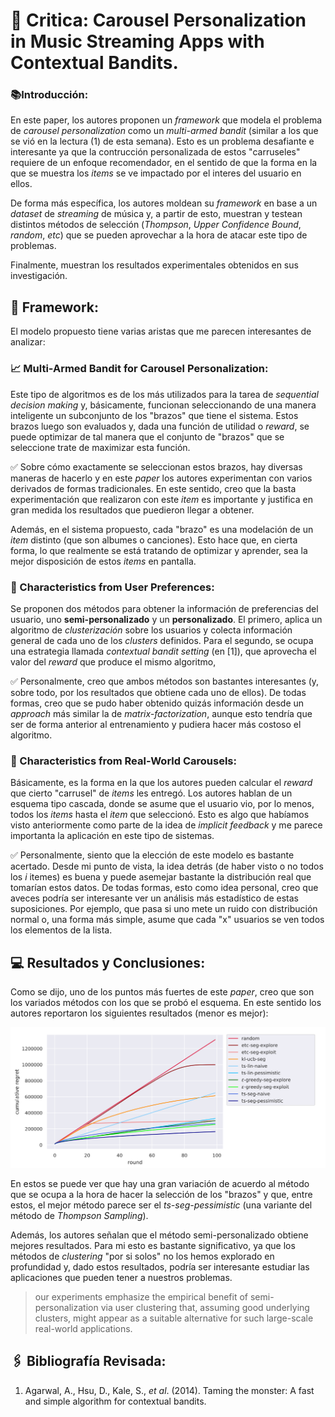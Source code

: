 # 📖 Critica: Carousel Personalization in Music Streaming Apps with Contextual Bandits.
 
### 📚Introducción:

En este paper, los autores proponen un *framework* que modela el problema de *carousel personalization* como un *multi-armed bandit* (similar a los que se vió en la lectura (1) de esta semana). Esto es un problema desafiante e interesante ya que la contrucción personalizada de estos "carruseles" requiere de un enfoque recomendador, en el sentido de que la forma en la que se muestra los *items* se ve impactado por el interes del usuario en ellos.

De forma más específica, los autores moldean su *framework* en base a un *dataset* de *streaming* de música y, a partir de esto, muestran y testean distintos métodos de selección (*Thompson*, *Upper Confidence Bound*, *random*, *etc*) que se pueden aprovechar a la hora de atacar este tipo de problemas.

Finalmente, muestran los resultados experimentales obtenidos en sus investigación.

## 🧾 Framework:

El modelo propuesto tiene varias aristas que me parecen interesantes de analizar:

### 📈 Multi-Armed Bandit for Carousel Personalization:

Este tipo de algoritmos es de los más utilizados para la tarea de *sequential decision making* y, básicamente, funcionan seleccionando de una manera inteligente un subconjunto de los "brazos" que tiene el sistema. Estos brazos luego son evaluados y, dada una función de utilidad o *reward*, se puede optimizar de tal manera que el conjunto de "brazos" que se seleccione trate de maximizar esta función.

✅ Sobre cómo exactamente se seleccionan estos brazos, hay diversas maneras de hacerlo y en este *paper* los autores experimentan con varios derivados de formas tradicionales. En este sentido, creo que la basta experimentación que realizaron con este *item* es importante y justifica en gran medida los resultados que puedieron llegar a obtener.

Además, en el sistema propuesto, cada "brazo" es una modelación de un *item* distinto (que son albumes o canciones). Esto hace que, en cierta forma, lo que realmente se está tratando de optimizar y aprender, sea la mejor disposición de estos *items* en pantalla.


### 📕 Characteristics from User Preferences:

Se proponen dos métodos para obtener la información de preferencias del usuario, uno **semi-personalizado** y un **personalizado**. El primero, aplica un algoritmo de *clusterización* sobre los usuarios y colecta información general de cada uno de los *clusters* definidos. Para el segundo, se ocupa una estrategia llamada *contextual bandit setting* (en [1]), que aprovecha el valor del *reward* que produce el mismo algoritmo,

✅ Personalmente, creo que ambos métodos son bastantes interesantes (y, sobre todo, por los resultados que obtiene cada uno de ellos). De todas formas, creo que se pudo haber obtenido quizás información desde un *approach* más similar la de *matrix-factorization*, aunque esto tendría que ser de forma anterior al entrenamiento y pudiera hacer más costoso el algoritmo.

### 📕 Characteristics from Real-World Carousels:

Básicamente, es la forma en la que los autores pueden calcular el *reward* que cierto "carrusel" de *items* les entregó. Los autores hablan de un esquema tipo cascada, donde se asume que el usuario vio, por lo menos, todos los *items* hasta el *item* que seleccionó. Esto es algo que habíamos visto anteriormente como parte de la idea de *implicit feedback* y me parece importanta la aplicación en este tipo de sistemas.

✅ Personalmente, siento que la elección de este modelo es bastante acertado. Desde mi punto de vista, la idea detrás (de haber visto o no todos los *i* itemes) es buena y puede asemejar bastante la distribución real que tomarían estos datos. De todas formas, esto como idea personal, creo que aveces podría ser interesante ver un análisis más estadístico de estas suposiciones. Por ejemplo, que pasa si uno mete un ruido con distribución normal o, una forma más simple, asume que cada "x" usuarios se ven todos los elementos de la lista.

## 💻 Resultados y Conclusiones:

Como se dijo, uno de los puntos más fuertes de este *paper*, creo que son los variados métodos con los que se probó el esquema. En este sentido los autores reportaron los siguientes resultados (menor es mejor):

![picture 1](images/7eceb1f4f07ba0a5534d5c96234a038379b49b8b8ed544f5dc52b9ed36b7726f.png)

En estos se puede ver que hay una gran variación de acuerdo al método que se ocupa a la hora de hacer la selección de los "brazos" y que, entre estos, el mejor método parece ser el *ts-seg-pessimistic* (una variante del método de *Thompson Sampling*).

Además, los autores señalan que el método semi-personalizado obtiene mejores resultados. Para mi esto es bastante significativo, ya que los métodos de *clustering* "por si solos" no los hemos explorado en profundidad y, dado estos resultados, podría ser interesante estudiar las aplicaciones que pueden tener a nuestros problemas.

> our experiments emphasize the empirical benefit of semi-personalization via user clustering that, assuming good underlying clusters, might appear as a suitable alternative for such large-scale real-world applications.



## 🖇 Bibliografía Revisada:

1. Agarwal, A., Hsu, D., Kale, S., *et al*. (2014). Taming the monster: A fast and simple algorithm for contextual bandits.
